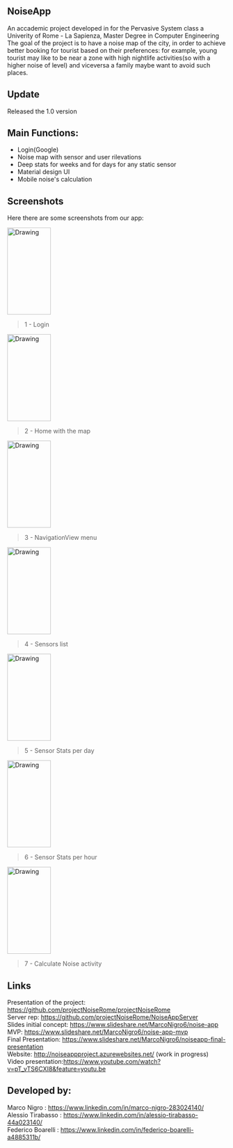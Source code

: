 ## NoiseApp
An accademic project developed in for the Pervasive System class a Univerity of Rome - La Sapienza, Master Degree in Computer Engineering<br />
The goal of the project is to have a noise map of the city, in order to achieve better booking for tourist based on their preferences: for example, young tourist may like to be near a zone with high nightlife activities(so with a higher noise of level) and viceversa a family maybe want to avoid such places. <br />

## Update
Released the 1.0 version

## Main Functions:

- Login(Google)
- Noise map with sensor and user rilevations
- Deep stats for weeks and for days for any static sensor
- Material design UI
- Mobile noise's calculation

## Screenshots
Here there are some screenshots from our app:<br />

<img src="https://github.com/projectNoiseRome/projectNoiseRome/blob/master/Screenshots/Login.png" alt="Drawing" width="100" height="200" description="Login"/><br />
> 1 - Login<br />

<img src="https://github.com/projectNoiseRome/projectNoiseRome/blob/master/Screenshots/NoiseMap.PNG" alt="Drawing" width="100" height="200" description="Login"/><br />
> 2 - Home with the map<br />

<img src="https://github.com/projectNoiseRome/projectNoiseRome/blob/master/Screenshots/NavigationView.png" alt="Drawing" width="100" height="200" description="Login"/><br />
> 3 - NavigationView menu<br />

<img src="https://github.com/projectNoiseRome/projectNoiseRome/blob/master/Screenshots/SensorList.png" alt="Drawing" width="100" height="200" description="Login"/><br />
> 4 - Sensors list<br />

<img src="https://github.com/projectNoiseRome/projectNoiseRome/blob/master/Screenshots/Stats1.png" alt="Drawing" width="100" height="200" description="Login"/><br />
> 5 - Sensor Stats per day<br />

<img src="https://github.com/projectNoiseRome/projectNoiseRome/blob/master/Screenshots/Stats3.png" alt="Drawing" width="100" height="200" description="Login"/><br />
> 6 - Sensor Stats per hour<br />

<img src="https://github.com/projectNoiseRome/projectNoiseRome/blob/master/Screenshots/Calculate1.png" alt="Drawing" width="100" height="200" description="Login"/><br />
> 7 - Calculate Noise activity<br />


## Links
Presentation of the project: https://github.com/projectNoiseRome/projectNoiseRome <br />
Server rep: https://github.com/projectNoiseRome/NoiseAppServer<br />
Slides initial concept: https://www.slideshare.net/MarcoNigro6/noise-app<br />
MVP: https://www.slideshare.net/MarcoNigro6/noise-app-mvp<br />
Final Presentation: https://www.slideshare.net/MarcoNigro6/noiseapp-final-presentation<br/>
Website: http://noiseappproject.azurewebsites.net/   (work in progress)<br />
Video presentation:https://www.youtube.com/watch?v=pT_vTS6CXI8&feature=youtu.be<br/>

## Developed by:<br />
Marco Nigro       : https://www.linkedin.com/in/marco-nigro-283024140/<br />
Alessio Tirabasso : https://www.linkedin.com/in/alessio-tirabasso-44a023140/<br />
Federico Boarelli : https://www.linkedin.com/in/federico-boarelli-a4885311b/<br />

